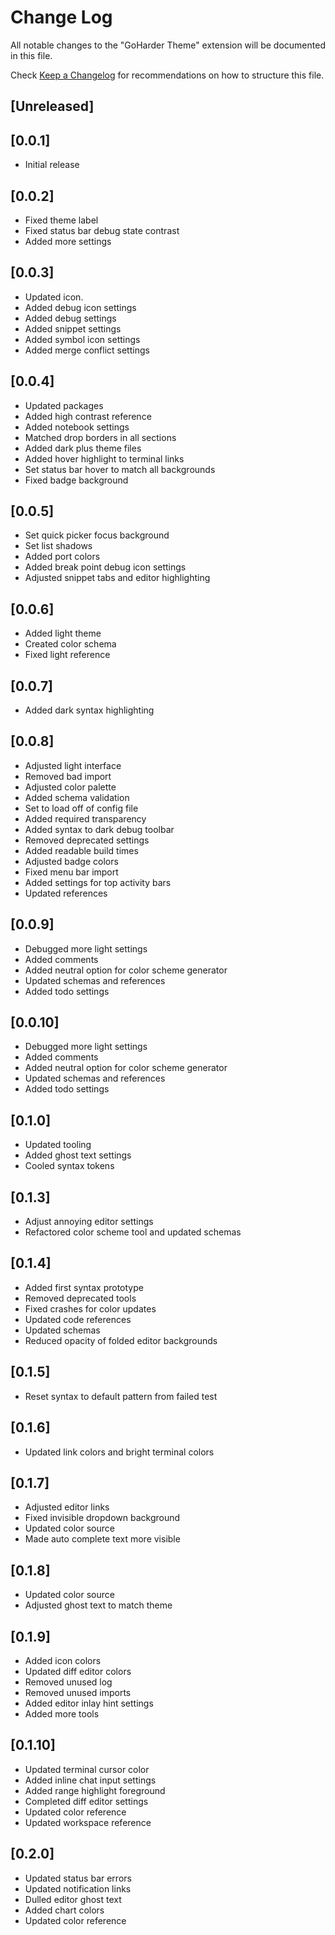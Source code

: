 # Change Log

All notable changes to the "GoHarder Theme" extension will be documented in this file.

Check [Keep a Changelog](http://keepachangelog.com/) for recommendations on how to structure this file.

## [Unreleased]

## [0.0.1]

- Initial release

## [0.0.2]

- Fixed theme label
- Fixed status bar debug state contrast
- Added more settings
 
## [0.0.3]

- Updated icon. 
- Added debug icon settings
- Added debug settings
- Added snippet settings
- Added symbol icon settings
- Added merge conflict settings

## [0.0.4]

- Updated packages
- Added high contrast reference
- Added notebook settings
- Matched drop borders in all sections
- Added dark plus theme files
- Added hover highlight to terminal links
- Set status bar hover to match all backgrounds
- Fixed badge background

## [0.0.5]

- Set quick picker focus background
- Set list shadows
- Added port colors
- Added break point debug icon settings
- Adjusted snippet tabs and editor highlighting

## [0.0.6]

- Added light theme 
- Created color schema
- Fixed light reference

## [0.0.7]

- Added dark syntax highlighting

## [0.0.8]
- Adjusted light interface
- Removed bad import
- Adjusted color palette
- Added schema validation
- Set to load off of config file
- Added required transparency
- Added syntax to dark debug toolbar
- Removed deprecated settings
- Added readable build times
- Adjusted badge colors
- Fixed menu bar import
- Added settings for top activity bars
- Updated references

## [0.0.9]
- Debugged more light settings
- Added comments
- Added neutral option for color scheme generator
- Updated schemas and references
- Added todo settings

## [0.0.10]
- Debugged more light settings
- Added comments
- Added neutral option for color scheme generator
- Updated schemas and references
- Added todo settings

## [0.1.0]
- Updated tooling
- Added ghost text settings
- Cooled syntax tokens

## [0.1.3]
- Adjust annoying editor settings
- Refactored color scheme tool and updated schemas

## [0.1.4]
- Added first syntax prototype
- Removed deprecated tools
- Fixed crashes for color updates
- Updated code references
- Updated schemas
- Reduced opacity of folded editor backgrounds

## [0.1.5]
- Reset syntax to default pattern from failed test

## [0.1.6]
- Updated link colors and bright terminal colors

## [0.1.7]
- Adjusted editor links
- Fixed invisible dropdown background
- Updated color source
- Made auto complete text more visible

## [0.1.8]
- Updated color source
- Adjusted ghost text to match theme

## [0.1.9]
- Added icon colors
- Updated diff editor colors
- Removed unused log
- Removed unused imports
- Added editor inlay hint settings
- Added more tools

## [0.1.10]
- Updated terminal cursor color
- Added inline chat input settings
- Added range highlight foreground
- Completed diff editor settings
- Updated color reference
- Updated workspace reference

## [0.2.0]
- Updated status bar errors
- Updated notification links
- Dulled editor ghost text
- Added chart colors
- Updated color reference